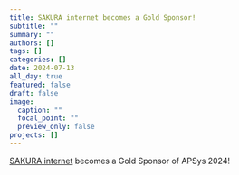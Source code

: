 ```yaml
---
title: SAKURA internet becomes a Gold Sponsor!
subtitle: ""
summary: ""
authors: []
tags: []
categories: []
date: 2024-07-13
all_day: true
featured: false
draft: false
image:
  caption: ""
  focal_point: ""
  preview_only: false
projects: []
---
```

[SAKURA internet](https://www.sakura.ad.jp/corporate/en/) becomes a Gold Sponsor of APSys 2024!
